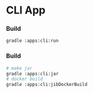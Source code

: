 CLI App
=======


### Build
```bash
gradle :apps:cli:run
```

### Build
```bash
# make jar
gradle :apps:cli:jar
# docker build
gradle :apps:cli:jibDockerBuild
```

